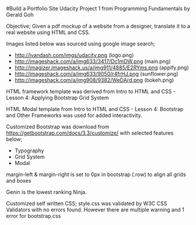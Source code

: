 #Build a Portfolio Site
Udacity Project 1 from Programming Fundamentals
by Gerald Goh

Objective;
Given a pdf mockup of a website from a designer, translate it to a real website using HTML and CSS.

Images listed below was sourced using google image search;

- http://ivandash.com/imgs/udacity.png (logo.png)
- http://imageshack.com/a/img633/3417/Dc1mDW.png (main.png)
- http://imagizer.imageshack.us/a/img911/4885/E2RYms.png (appify.png)
- http://imageshack.com/a/img633/9050/r4frHJ.png (sunflower.png)
- http://imageshack.com/a/img908/9382/WeDArd.png (bokeh.png)

HTML framework template was derived from Intro to HTML and CSS - Lesson 4: Applying Bootstrap Grid System

HTML Modal template from Intro to HTML and CSS - Lesson 4: Bootstrap and Other Frameworks was used for added interactivity.  

Customized Bootstrap was download from https://getbootstrap.com/docs/3.3/customize/ with selected features below;

- Typography
- Grid System
- Modal

margin-left & margin-right is set to 0px in bootstrap (.row) to align all grids and boxes

Genin is the lowest ranking Ninja.

Customized self written CSS; style.css was validated by W3C CSS Validators with no errors found. However there are multiple warning and 1 error for bootstrap.css